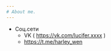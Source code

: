 ```yaml
---
# About me.
---
```


- Соц.сети
  - VK ( https://vk.com/lucifer.xxxx )
  - https://t.me/harley_wen



